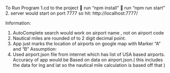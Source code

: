 To Run Program
1.cd to the project  run “npm install”  run “npm run start” 
2. server would start on port 7777 so hit: http://localhost:7777/

Information:
1.	AutoComplete search would work on airport name , not on airport code
2.	Nautical miles are rounded of to 2 digit decimal point.
3.	App just marks the location of airports on google map with Marker “A” and “B”
Assumption:
1.	Used airport.json file from internet which has list of USA based airports. Accuracy of app would be Based on data on airport.json.( this includes the data for lng and lat so the nautical mile calculation is based off that )

 
